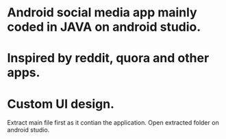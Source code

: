 # Android social media app mainly coded in JAVA on android studio. 
# Inspired by reddit, quora and other apps.
# Custom UI design.

Extract main file first as it contian the application. Open extracted folder on android studio.
